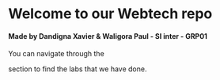 # Welcome to our Webtech repo

#### Made by Dandigna Xavier & Waligora Paul - SI inter - GRP01

You can navigate through the 

[https://github.com/Xavvert/WebTech_DANDIGNA_WALIGORA/tree/main/Labs]: ./Labs

 section to find the labs that we have done.

